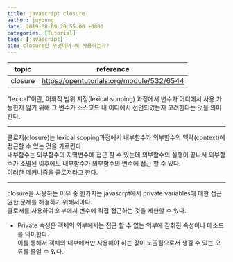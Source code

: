 ```yaml
---
title: javascript closure
author: juyoung
date: 2019-08-09 20:55:00 +0800
categories: [Tutorial]
tags: [javascript]
pin: closure란 무엇이며 왜 사용하는가?
---
```


| topic | reference |
|--------|--------|
|    closure  |  <https://opentutorials.org/module/532/6544>   |
 "lexical"이란, 어휘적 범위 지정(lexical scoping) 과정에서 변수가 어디에서 사용 가능한지 알기 위해 그 변수가 소스코드 내 어디에서 선언되었는지 고려한다는 것을 의미한다. 
- - -

클로저(closure)는 lexical scoping과정에서 내부함수가 외부함수의 맥락(context)에 접근할 수 있는 것을 가르킨다.<br>
내부함수는 외부함수의 지역변수에 접근 할 수 있는데 외부함수의 실행이 끝나서 외부함수가 소멸된 이후에도 내부함수가 외부함수의 변수에 접근 할 수 있다.<br> 이러한 메커니즘을 클로저라고 한다. 

- - -
closure을 사용하는 이유 중 한가지는 javascrpt에서 private variables에 대한 접근 권한 문제를 해결하기 위해서아다.<br>
클로저를 사용하여 외부에서 변수에 직접 접근하는 것을 제한할 수 있다.<br>
* Private 속성은 객체의 외부에서는 접근 할 수 없는 외부에 감춰진 속성이나 메소드를 의미한다. <br>
이를 통해서 객체의 내부에서만 사용해야 하는 값이 노출됨으로서 생길 수 있는 오류를 줄일 수 있다.